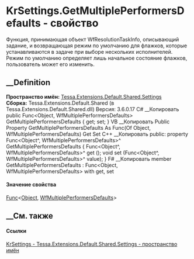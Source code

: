 # KrSettings.GetMultiplePerformersDefaults - свойство
Функция, принимающая объект WfResolutionTaskInfo, описывающий задание, и
возвращающая режим по умолчанию для флажков, которые устанавливаются в задаче
при выборе нескольких исполнителей. Режим по умолчанию определяет лишь
начальное состояние флажков, пользователь может его изменить.
## __Definition
 **Пространство имён:**
[Tessa.Extensions.Default.Shared.Settings](N_Tessa_Extensions_Default_Shared_Settings.htm)  
 **Сборка:** Tessa.Extensions.Default.Shared (в
Tessa.Extensions.Default.Shared.dll) Версия: 3.6.0.17
C# __Копировать
     public Func<Object, WfMultiplePerformersDefaults> GetMultiplePerformersDefaults { get; set; }
VB __Копировать
     Public Property GetMultiplePerformersDefaults As Func(Of Object, WfMultiplePerformersDefaults)
    	Get
    	Set
C++ __Копировать
     public:
    property Func<Object^, WfMultiplePerformersDefaults>^ GetMultiplePerformersDefaults {
    	Func<Object^, WfMultiplePerformersDefaults>^ get ();
    	void set (Func<Object^, WfMultiplePerformersDefaults>^ value);
    }
F# __Копировать
     member GetMultiplePerformersDefaults : Func<Object, WfMultiplePerformersDefaults> with get, set
#### Значение свойства
[Func](https://learn.microsoft.com/dotnet/api/system.func-2)<[Object](https://learn.microsoft.com/dotnet/api/system.object),
[WfMultiplePerformersDefaults](T_Tessa_Extensions_Default_Shared_Settings_WfMultiplePerformersDefaults.htm)>
##  __См. также
#### Ссылки
[KrSettings - ](T_Tessa_Extensions_Default_Shared_Settings_KrSettings.htm)
[Tessa.Extensions.Default.Shared.Settings - пространство
имён](N_Tessa_Extensions_Default_Shared_Settings.htm)
